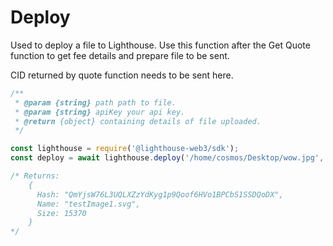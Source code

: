 # Deploy



Used to deploy a file to Lighthouse. Use this function after the Get Quote function to get fee details and prepare file to be sent.&#x20;

CID returned by quote function needs to be sent here.

```javascript
/**
 * @param {string} path path to file.
 * @param {string} apiKey your api key.
 * @return {object} containing details of file uploaded.
 */

const lighthouse = require('@lighthouse-web3/sdk');
const deploy = await lighthouse.deploy('/home/cosmos/Desktop/wow.jpg', apiKey); // path, apiKey

/* Returns:
    {
      Hash: "QmYjsW76L3UQLXZzYdKyg1p9Qoof6HVo1BPCbS1SSDQoDX",
      Name: "testImage1.svg",
      Size: 15370
    }
*/
```
